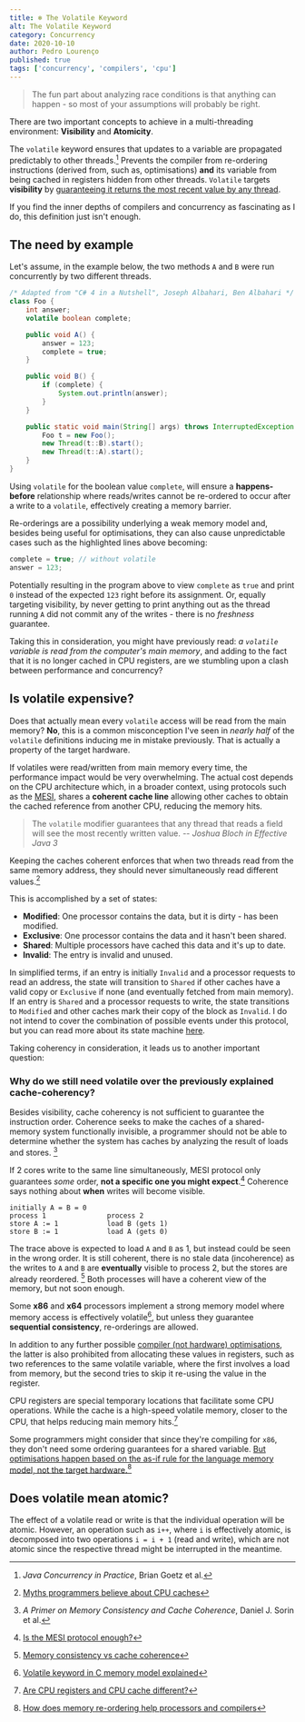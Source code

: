 ```yaml
---
title: ❄️ The Volatile Keyword
alt: The Volatile Keyword
category: Concurrency
date: 2020-10-10
author: Pedro Lourenço
published: true
tags: ['concurrency', 'compilers', 'cpu']
---
```


> The fun part about analyzing race conditions is that anything can happen - so
> most of your assumptions will probably be right.

There are two important concepts to achieve in a multi-threading environment:
**Visibility** and **Atomicity**.

The `volatile` keyword ensures that updates to a variable are propagated
predictably to other threads.[^1] Prevents the compiler from re-ordering
instructions (derived from, such as, optimisations) **and** its variable from
being cached in registers hidden from other threads. `Volatile` targets
**visibility** by <u>guaranteeing it returns the most recent value by any
thread</u>.

If you find the inner depths of compilers and concurrency as fascinating as I
do, this definition just isn't enough.

## The need by example

Let's assume, in the example below, the two methods `A` and `B` were run
concurrently by two different threads.

```java {7-8}
/* Adapted from "C# 4 in a Nutshell", Joseph Albahari, Ben Albahari */
class Foo {
    int answer;
    volatile boolean complete;

    public void A() {
        answer = 123;
        complete = true;
    }

    public void B() {
        if (complete) {
            System.out.println(answer);
        }
    }

    public static void main(String[] args) throws InterruptedException {
        Foo t = new Foo();
        new Thread(t::B).start();
        new Thread(t::A).start();
    }
}
```

Using `volatile` for the boolean value `complete`, will ensure a
**happens-before** relationship where reads/writes cannot be re-ordered to occur
after a write to a `volatile`, effectively creating a memory barrier.

Re-orderings are a possibility underlying a weak memory model and, besides being
useful for optimisations, they can also cause unpredictable cases such as the
highlighted lines above becoming:

```java
complete = true; // without volatile
answer = 123;
```

Potentially resulting in the program above to view `complete` as `true` and
print `0` instead of the expected `123` right before its assignment. Or, equally
targeting visibility, by never getting to print anything out as the thread
running `A` did not commit any of the writes - there is no _freshness_
guarantee.

Taking this in consideration, you might have previously read: _a `volatile`
variable is read from the computer's main memory_, and adding to the fact that
it is no longer cached in CPU registers, are we stumbling upon a clash between
performance and concurrency?

## Is volatile expensive?

Does that actually mean every `volatile` access will be read from the main
memory? **No**, this is a common misconception I've seen in _nearly half_ of the
`volatile` definitions inducing me in mistake previously. That is actually a
property of the target hardware.

If volatiles were read/written from main memory every time, the performance
impact would be very overwhelming. The actual cost depends on the CPU
architecture which, in a broader context, using protocols such as the
[MESI](https://en.wikipedia.org/wiki/MESI_protocol), shares a **coherent cache
line** allowing other caches to obtain the cached reference from another CPU,
reducing the memory hits.

> The `volatile` modifier guarantees that any thread that reads a field will see
> the most recently written value. -- <cite>Joshua Bloch in Effective Java
> 3</cite>

Keeping the caches coherent enforces that when two threads read from the same
memory address, they should never simultaneously read different values.[^2]

This is accomplished by a set of states:

- **Modified**: One processor contains the data, but it is dirty - has been
  modified.
- **Exclusive**: One processor contains the data and it hasn't been shared.
- **Shared**: Multiple processors have cached this data and it's up to date.
- **Invalid**: The entry is invalid and unused.

In simplified terms, if an entry is initially `Invalid` and a processor requests
to read an address, the state will transition to `Shared` if other caches have a
valid copy or `Exclusive` if none (and eventually fetched from main memory). If
an entry is `Shared` and a processor requests to write, the state transitions to
`Modified` and other caches mark their copy of the block as `Invalid`. I do not
intend to cover the combination of possible events under this protocol, but you
can read more about its state machine
[here](https://en.wikipedia.org/wiki/MESI_protocol).

Taking coherency in consideration, it leads us to another important question:

### Why do we still need volatile over the previously explained cache-coherency?

Besides visibility, cache coherency is not sufficient to guarantee the
instruction order. Coherence seeks to make the caches of a shared-memory system
functionally invisible, a programmer should not be able to determine whether the
system has caches by analyzing the result of loads and stores. [^4]

If 2 cores write to the same line simultaneously, MESI protocol only guarantees
_some_ order, **not a specific one you might expect**.[^3] Coherence says
nothing about **when** writes will become visible.

```
initially A = B = 0
process 1               process 2
store A := 1            load B (gets 1)
store B := 1            load A (gets 0)
```

The trace above is expected to load `A` and `B` as 1, but instead could be seen
in the wrong order. It is still coherent, there is no stale data (incoherence)
as the writes to `A` and `B` are **eventually** visible to process 2, but the
stores are already reordered. [^5] Both processes will have a coherent view of
the memory, but not soon enough.

<Note>

Some **x86** and **x64** processors implement a strong memory model where memory
access is effectively volatile[^6], but unless they guarantee **sequential
consistency**, re-orderings are allowed.

</Note>

In addition to any further possible
[compiler (not hardware) optimisations](https://igoro.com/archive/volatile-keyword-in-c-memory-model-explained/),
the latter is also prohibited from allocating these values in registers, such as
two references to the same volatile variable, where the first involves a load
from memory, but the second tries to skip it re-using the value in the register.

<Note>

CPU registers are special temporary locations that facilitate some CPU
operations. While the cache is a high-speed volatile memory, closer to the CPU,
that helps reducing main memory hits.[^7]

</Note>

Some programmers might consider that since they're compiling for `x86`, they
don't need some ordering guarantees for a shared variable. <u>But optimisations
happen based on the as-if rule for the language memory model, not the target
hardware.</u>[^8]

## Does volatile mean atomic?

The effect of a volatile read or write is that the individual operation will be
atomic. However, an operation such as `i++`, where `i` is effectively atomic, is
decomposed into two operations `i = i + 1` (read and write), which are not
atomic since the respective thread might be interrupted in the meantime.

[^1]: _Java Concurrency in Practice_, Brian Goetz et al.
[^2]:
    [Myths programmers believe about CPU caches](https://software.rajivprab.com/2018/04/29/myths-programmers-believe-about-cpu-caches/)

[^3]:
    [Is the MESI protocol enough?](https://stackoverflow.com/questions/27522190/is-the-mesi-protocol-enough-or-are-memory-barriers-still-required-intel-cpus)

[^4]:
    _A Primer on Memory Consistency and Cache Coherence_, Daniel J. Sorin et al.

[^5]:
    [Memory consistency vs cache coherence](https://cs.stackexchange.com/questions/20044/memory-consistency-vs-cache-coherence)

[^6]:
    [Volatile keyword in C memory model explained](https://igoro.com/archive/volatile-keyword-in-c-memory-model-explained/)

[^7]:
    [Are CPU registers and CPU cache different?](https://stackoverflow.com/questions/3500491/are-cpu-registers-and-cpu-cache-different)

[^8]:
    [How does memory re-ordering help processors and compilers](https://stackoverflow.com/questions/37725497/how-does-memory-reordering-help-processors-and-compilers)
